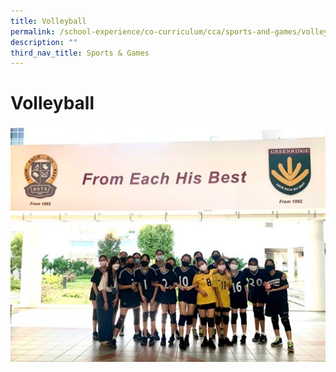 ```yaml
---
title: Volleyball
permalink: /school-experience/co-curriculum/cca/sports-and-games/volleyball/
description: ""
third_nav_title: Sports & Games
---
```

# **Volleyball**

![](/images/Vball1.jpg)